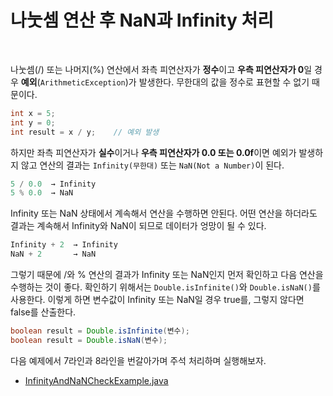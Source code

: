 # 나눗셈 연산 후 NaN과 Infinity 처리
<br/>

나눗셈(/) 또는 나머지(%) 연산에서 좌측 피연산자가 **정수**이고 **우측 피연산자가 0**일 경우 **예외**(`ArithmeticException`)가 발생한다. 무한대의 값을 정수로 표현할 수 없기 때문이다.
```java
int x = 5;
int y = 0;
int result = x / y;    // 예외 발생
```
하지만 좌측 피연산자가 **실수**이거나 **우측 피연산자가 0.0 또는 0.0f**이면 예외가 발생하지 않고 연산의 결과는 `Infinity(무한대)` 또는 `NaN(Not a Number)`이 된다.
```java
5 / 0.0  → Infinity
5 % 0.0  → NaN
```
Infinity 또는 NaN 상태에서 계속해서 연산을 수행하면 안된다. 어떤 연산을 하더라도 결과는 계속해서 Infinity와 NaN이 되므로 데이터가 엉망이 될 수 있다.
```java
Infinity + 2  → Infinity
NaN + 2       → NaN
```
그렇기 때문에 /와 % 연산의 결과가 Infinity 또는 NaN인지 먼저 확인하고 다음 연산을 수행하는 것이 좋다. 확인하기 위해서는 `Double.isInfinite()`와 `Double.isNaN()`를 사용한다.
이렇게 하면 변수값이 Infinity 또는 NaN일 경우 true를, 그렇지 않다면 false를 산출한다.
```java
boolean result = Double.isInfinite(변수);
boolean result = Double.isNaN(변수);
```
다음 예제에서 7라인과 8라인을 번갈아가며 주석 처리하며 실행해보자.
- [InfinityAndNaNCheckExample.java](https://github.com/silxbro/java/blob/main/src/thisisjava/ch03/sec05/InfinityAndNaNCheckExample.java)
